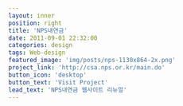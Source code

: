```yaml
---
layout: inner
position: right
title: 'NPS내연금'
date: 2011-09-01 22:32:00
categories: design
tags: Web-design
featured_image: 'img/posts/nps-1130x864-2x.png'
project_link: 'http://csa.nps.or.kr/main.do'
button_icon: 'desktop'
button_text: 'Visit Project'
lead_text: 'NPS내연금 웹사이트 리뉴얼'
---
```

